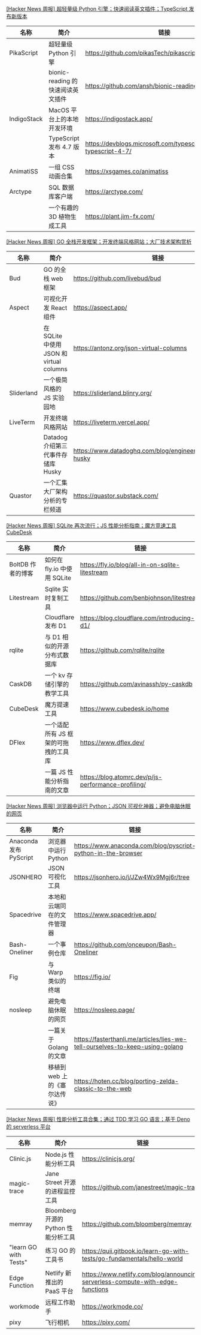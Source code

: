 [[Hacker News 周报] 超轻量级 Python 引擎；快速阅读英文插件；TypeScript 发布新版本](https://www.bilibili.com/video/BV1pY4y1z7Vx)
            <table>            <theader>
                <th>名称</th>
                <th>简介</th>
                <th>链接</th>
            </theader>            <tbody>                <tr>
                    <td>PikaScript</td>
                    <td>超轻量级 Python 引擎</td>
                    <td>https://github.com/pikasTech/pikascript</td>
                </tr>                <tr>
                    <td></td>
                    <td>bionic-reading 的快速阅读英文插件</td>
                    <td>https://github.com/ansh/bionic-reading</td>
                </tr>                <tr>
                    <td>IndigoStack</td>
                    <td>MacOS 平台上的本地开发环境</td>
                    <td>https://indigostack.app/</td>
                </tr>                <tr>
                    <td></td>
                    <td>TypeScript 发布 4.7 版本</td>
                    <td>https://devblogs.microsoft.com/typescript/announcing-typescript-4-7/</td>
                </tr>                <tr>
                    <td>AnimatiSS</td>
                    <td>一组 CSS 动画合集</td>
                    <td>https://xsgames.co/animatiss</td>
                </tr>                <tr>
                    <td>Arctype</td>
                    <td>SQL 数据库客户端</td>
                    <td>https://arctype.com/</td>
                </tr>                <tr>
                    <td></td>
                    <td>一个有趣的 3D 植物生成工具</td>
                    <td>https://plant.jim-fx.com/</td>
                </tr>            </tbody>            </table>
[[Hacker News 周报] GO 全栈开发框架；开发终端风格网站；大厂技术架构赏析](https://www.bilibili.com/video/BV13a411E7AQ)
            <table>            <theader>
                <th>名称</th>
                <th>简介</th>
                <th>链接</th>
            </theader>            <tbody>                <tr>
                    <td>Bud</td>
                    <td>GO 的全栈 web 框架</td>
                    <td>https://github.com/livebud/bud</td>
                </tr>                <tr>
                    <td>Aspect</td>
                    <td>可视化开发 React 组件</td>
                    <td>https://aspect.app/</td>
                </tr>                <tr>
                    <td></td>
                    <td>在 SQLite 中使用 JSON 和 virtual columns</td>
                    <td>https://antonz.org/json-virtual-columns</td>
                </tr>                <tr>
                    <td>Sliderland</td>
                    <td>一个极简风格的 JS 实验园地</td>
                    <td>https://sliderland.blinry.org/</td>
                </tr>                <tr>
                    <td>LiveTerm</td>
                    <td>开发终端风格网站</td>
                    <td>https://liveterm.vercel.app/</td>
                </tr>                <tr>
                    <td></td>
                    <td>Datadog 介绍第三代事件存储库 Husky</td>
                    <td>https://www.datadoghq.com/blog/engineering/introducing-husky</td>
                </tr>                <tr>
                    <td>Quastor</td>
                    <td>一个汇集大厂架构分析的专栏频道</td>
                    <td>https://quastor.substack.com/</td>
                </tr>            </tbody>            </table>
[[Hacker News 周报] SQLite 再次流行；JS 性能分析指南；魔方竞速工具 CubeDesk](https://www.bilibili.com/video/BV1kT4y1B7Nh)
            <table>            <theader>
                <th>名称</th>
                <th>简介</th>
                <th>链接</th>
            </theader>            <tbody>                <tr>
                    <td>BoltDB 作者的博客</td>
                    <td>如何在 fly.io 中使用 SQLite</td>
                    <td>https://fly.io/blog/all-in-on-sqlite-litestream</td>
                </tr>                <tr>
                    <td>Litestream</td>
                    <td>Sqlite 实时复制工具</td>
                    <td>https://github.com/benbjohnson/litestream</td>
                </tr>                <tr>
                    <td></td>
                    <td>Cloudflare 发布 D1</td>
                    <td>https://blog.cloudflare.com/introducing-d1/</td>
                </tr>                <tr>
                    <td>rqlite</td>
                    <td>与 D1 相似的开源分布式数据库</td>
                    <td>https://github.com/rqlite/rqlite</td>
                </tr>                <tr>
                    <td>CaskDB</td>
                    <td>一个 kv 存储引擎的教学工具</td>
                    <td>https://github.com/avinassh/py-caskdb</td>
                </tr>                <tr>
                    <td>CubeDesk</td>
                    <td>魔方提速工具</td>
                    <td>https://www.cubedesk.io/home</td>
                </tr>                <tr>
                    <td>DFlex</td>
                    <td>一个适配所有 JS 框架的可拖拽的工具库</td>
                    <td>https://www.dflex.dev/</td>
                </tr>                <tr>
                    <td></td>
                    <td>一篇 JS 性能分析指南的文章</td>
                    <td>https://blog.atomrc.dev/p/js-performance-profiling/</td>
                </tr>            </tbody>            </table>
[[Hacker News 周报] 浏览器中运行 Python；JSON 可视化神器；避免电脑休眠的网页](https://www.bilibili.com/video/BV1PB4y1278B)
            <table>            <theader>
                <th>名称</th>
                <th>简介</th>
                <th>链接</th>
            </theader>            <tbody>                <tr>
                    <td>Anaconda 发布 PyScript</td>
                    <td>浏览器中运行 Python</td>
                    <td>https://www.anaconda.com/blog/pyscript-python-in-the-browser</td>
                </tr>                <tr>
                    <td>JSONHERO</td>
                    <td>JSON 可视化工具</td>
                    <td>https://jsonhero.io/j/JZw4Wx9Mgj6r/tree</td>
                </tr>                <tr>
                    <td>Spacedrive</td>
                    <td>本地和云端同在的文件管理器</td>
                    <td>https://www.spacedrive.app/</td>
                </tr>                <tr>
                    <td>Bash-Oneliner</td>
                    <td>一个事例仓库</td>
                    <td>https://github.com/onceupon/Bash-Oneliner</td>
                </tr>                <tr>
                    <td>Fig</td>
                    <td>与 Warp 类似的终端</td>
                    <td>https://fig.io/</td>
                </tr>                <tr>
                    <td>nosleep</td>
                    <td>避免电脑休眠的网页</td>
                    <td>https://nosleep.page/</td>
                </tr>                <tr>
                    <td></td>
                    <td>一篇关于 Golang 的文章</td>
                    <td>https://fasterthanli.me/articles/lies-we-tell-ourselves-to-keep-using-golang</td>
                </tr>                <tr>
                    <td></td>
                    <td>移植到 web 上的《塞尔达传说》</td>
                    <td>https://hoten.cc/blog/porting-zelda-classic-to-the-web</td>
                </tr>            </tbody>            </table>
[[Hacker News 周报] 性能分析工具合集；通过 TDD 学习 GO 语言；基于 Deno 的 serverless 平台](https://www.bilibili.com/video/BV1fu41167ME)
            <table>            <theader>
                <th>名称</th>
                <th>简介</th>
                <th>链接</th>
            </theader>            <tbody>                <tr>
                    <td>Clinic.js</td>
                    <td>Node.js 性能分析工具</td>
                    <td>https://clinicjs.org/</td>
                </tr>                <tr>
                    <td>magic-trace</td>
                    <td>Jane Street 开源的进程监控工具</td>
                    <td>https://github.com/janestreet/magic-trace</td>
                </tr>                <tr>
                    <td>memray</td>
                    <td>Bloomberg 开源的 Python 性能分析工具</td>
                    <td>https://github.com/bloomberg/memray</td>
                </tr>                <tr>
                    <td>"learn GO with Tests"</td>
                    <td>练习 GO 的工具书</td>
                    <td>https://quii.gitbook.io/learn-go-with-tests/go-fundamentals/hello-world</td>
                </tr>                <tr>
                    <td>Edge Function</td>
                    <td>Netlify 新推出的 PaaS 平台</td>
                    <td>https://www.netlify.com/blog/announcing-serverless-compute-with-edge-functions</td>
                </tr>                <tr>
                    <td>workmode</td>
                    <td>远程工作助手</td>
                    <td>https://workmode.co/</td>
                </tr>                <tr>
                    <td>pixy</td>
                    <td>飞行相机</td>
                    <td>https://pixy.com/</td>
                </tr>            </tbody>            </table>